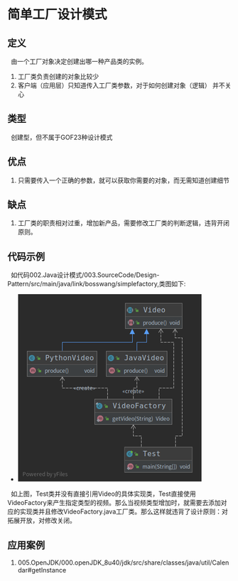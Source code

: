 # 简单工厂设计模式
## 定义
&nbsp;&nbsp;由一个工厂对象决定创建出哪一种产品类的实例。
   1. 工厂类负责创建的对象比较少
   2. 客户端（应用层）只知道传入工厂类参数，对于如何创建对象（逻辑） 并不关心

## 类型
&nbsp;&nbsp;创建型，但不属于GOF23种设计模式

## 优点
1. 只需要传入一个正确的参数，就可以获取你需要的对象，而无需知道创建细节

## 缺点
1. 工厂类的职责相对过重，增加新产品，需要修改工厂类的判断逻辑，违背开闭原则。

## 代码示例
&nbsp;&nbsp;如代码002.Java设计模式/003.SourceCode/Design-Pattern/src/main/java/link/bosswang/simplefactory,类图如下:
- <img src="./pics/Packagesimplefactory.png"/>

&nbsp;&nbsp;如上图，Test类并没有直接引用Video的具体实现类，Test直接使用VideoFactory来产生指定类型的视频。那么当视频类型增加时，就需要去添加对应的实现类并且修改VideoFactory.java工厂类。那么这样就违背了设计原则：对拓展开放，对修改关闭。

## 应用案例
1. 005.OpenJDK/000.openJDK_8u40/jdk/src/share/classes/java/util/Calendar#getInstance